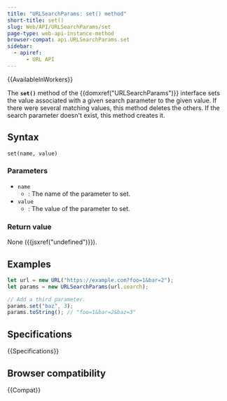 ```yaml
---
title: "URLSearchParams: set() method"
short-title: set()
slug: Web/API/URLSearchParams/set
page-type: web-api-instance-method
browser-compat: api.URLSearchParams.set
sidebar:
  - apiref:
      - URL API
---
```


{{AvailableInWorkers}}

The **`set()`** method of the {{domxref("URLSearchParams")}}
interface sets the value associated with a given search parameter to the given value.
If there were several matching values, this method deletes the others. If the search
parameter doesn't exist, this method creates it.

## Syntax

```js-nolint
set(name, value)
```

### Parameters

- `name`
  - : The name of the parameter to set.
- `value`
  - : The value of the parameter to set.

### Return value

None ({{jsxref("undefined")}}).

## Examples

```js
let url = new URL("https://example.com?foo=1&bar=2");
let params = new URLSearchParams(url.search);

// Add a third parameter.
params.set("baz", 3);
params.toString(); // "foo=1&bar=2&baz=3"
```

## Specifications

{{Specifications}}

## Browser compatibility

{{Compat}}

